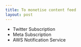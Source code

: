 ```yaml
---
title: To monetise content feed
layout: post
---
```


* Twitter Subscription
* Meta Subscription
* AWS Notification Service
